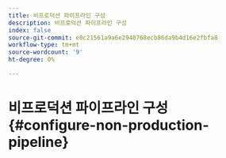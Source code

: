 ```yaml
---
title: 비프로덕션 파이프라인 구성
description: 비프로덕션 파이프라인 구성
index: false
source-git-commit: e0c21561a9a6e2940768ecb86da9b4d16e2fbfa8
workflow-type: tm+mt
source-wordcount: '9'
ht-degree: 0%

---
```



# 비프로덕션 파이프라인 구성 {#configure-non-production-pipeline}
